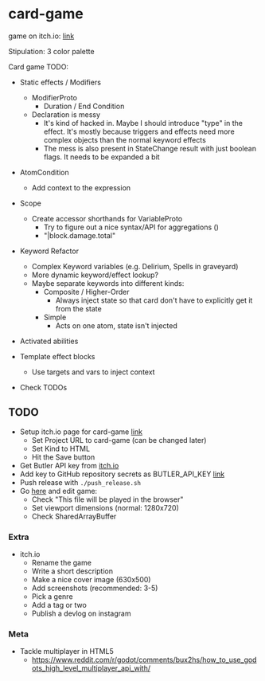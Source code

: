 # card-game

game on itch.io: [link](https://thewarlock.itch.io/card-game)

Stipulation: 3 color palette

Card game TODO:

- Static effects / Modifiers
  - ModifierProto
    - Duration / End Condition
  - Declaration is messy
    - It's kind of hacked in. Maybe I should introduce "type" in the effect. It's mostly because triggers and effects need more complex objects than the normal keyword effects
    - The mess is also present in StateChange result with just boolean flags. It needs to be expanded a bit

- AtomCondition
  - Add context to the expression
- Scope
  - Create accessor shorthands for VariableProto
    - Try to figure out a nice syntax/API for aggregations ()
    - "|block.damage.total"
- Keyword Refactor
  - Complex Keyword variables (e.g. Delirium, Spells in graveyard)
  - More dynamic keyword/effect lookup?
  - Maybe separate keywords into different kinds:
    - Composite / Higher-Order
      - Always inject state so that card don't have to explicitly get it from the state
    - Simple
      - Acts on one atom, state isn't injected
- Activated abilities
- Template effect blocks
  - Use targets and vars to inject context
- Check TODOs

## TODO

- Setup itch.io page for card-game [link](https://itch.io/game/new)
  - Set Project URL to card-game (can be changed later)
  - Set Kind to HTML
  - Hit the Save button
- Get Butler API key from [itch.io](https://itch.io/user/settings/api-keys)
- Add key to GitHub repository secrets as BUTLER_API_KEY [link](https://github.com/bjornarprytz/card-game/settings/secrets/actions)
- Push release with `./push_release.sh`
- Go [here](https://itch.io/game/new) and edit game:
  - Check "This file will be played in the browser"
  - Set viewport dimensions (normal: 1280x720)
  - Check SharedArrayBuffer

### Extra

- itch.io
  - Rename the game
  - Write a short description
  - Make a nice cover image (630x500)
  - Add screenshots (recommended: 3-5)
  - Pick a genre
  - Add a tag or two
  - Publish a devlog on instagram

### Meta

- Tackle multiplayer in HTML5
  - https://www.reddit.com/r/godot/comments/bux2hs/how_to_use_godots_high_level_multiplayer_api_with/
